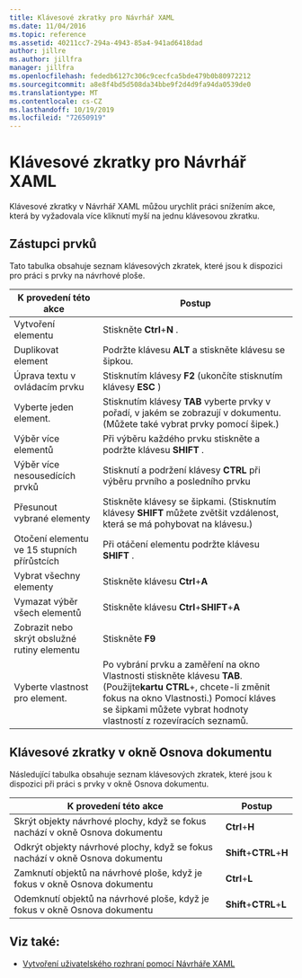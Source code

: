 ```yaml
---
title: Klávesové zkratky pro Návrhář XAML
ms.date: 11/04/2016
ms.topic: reference
ms.assetid: 40211cc7-294a-4943-85a4-941ad6418dad
author: jillre
ms.author: jillfra
manager: jillfra
ms.openlocfilehash: fededb6127c306c9cecfca5bde479b0b80972212
ms.sourcegitcommit: a8e8f4bd5d508da34bbe9f2d4d9fa94da0539de0
ms.translationtype: MT
ms.contentlocale: cs-CZ
ms.lasthandoff: 10/19/2019
ms.locfileid: "72650919"
---
```

# <a name="keyboard-shortcuts-for-xaml-designer"></a>Klávesové zkratky pro Návrhář XAML

Klávesové zkratky v Návrhář XAML můžou urychlit práci snížením akce, která by vyžadovala více kliknutí myší na jednu klávesovou zkratku.

## <a name="element-shortcuts"></a>Zástupci prvků

Tato tabulka obsahuje seznam klávesových zkratek, které jsou k dispozici pro práci s prvky na návrhové ploše.

|**K provedení této akce**|**Postup**|
| - |-----------------|
|Vytvoření elementu|Stiskněte **Ctrl**+**N** .|
|Duplikovat element|Podržte klávesu **ALT** a stiskněte klávesu se šipkou.|
|Úprava textu v ovládacím prvku|Stisknutím klávesy **F2** (ukončíte stisknutím klávesy **ESC** )|
|Vyberte jeden element.|Stisknutím klávesy **TAB** vyberte prvky v pořadí, v jakém se zobrazují v dokumentu. (Můžete také vybrat prvky pomocí šipek.)|
|Výběr více elementů|Při výběru každého prvku stiskněte a podržte klávesu **SHIFT** .|
|Výběr více nesousedících prvků|Stisknutí a podržení klávesy **CTRL** při výběru prvního a posledního prvku|
|Přesunout vybrané elementy|Stiskněte klávesy se šipkami. (Stisknutím klávesy **SHIFT** můžete zvětšit vzdálenost, která se má pohybovat na klávesu.)|
|Otočení elementu ve 15 stupních přírůstcích|Při otáčení elementu podržte klávesu **SHIFT** .|
|Vybrat všechny elementy|Stiskněte klávesu **Ctrl**+**A**|
|Vymazat výběr všech elementů|Stiskněte klávesu **Ctrl**+**SHIFT**+**A**|
|Zobrazit nebo skrýt obslužné rutiny elementu|Stiskněte **F9**|
|Vyberte vlastnost pro element.|Po vybrání prvku a zaměření na okno Vlastnosti stiskněte klávesu **TAB**. (Použijte**kartu** **CTRL**+, chcete-li změnit fokus na okno Vlastnosti.) Pomocí kláves se šipkami můžete vybrat hodnoty vlastností z rozevíracích seznamů.|

## <a name="document-outline-window-shortcuts"></a>Klávesové zkratky v okně Osnova dokumentu

Následující tabulka obsahuje seznam klávesových zkratek, které jsou k dispozici při práci s prvky v okně Osnova dokumentu.

|**K provedení této akce**|**Postup**|
| - |-----------------|
|Skrýt objekty návrhové plochy, když se fokus nachází v okně Osnova dokumentu|**Ctrl**+**H**|
|Odkrýt objekty návrhové plochy, když se fokus nachází v okně Osnova dokumentu|**Shift**+**CTRL**+**H**|
|Zamknutí objektů na návrhové ploše, když je fokus v okně Osnova dokumentu|**Ctrl**+**L**|
|Odemknutí objektů na návrhové ploše, když je fokus v okně Osnova dokumentu|**Shift**+**CTRL**+**L**|

## <a name="see-also"></a>Viz také:

- [Vytvoření uživatelského rozhraní pomocí Návrháře XAML](../xaml-tools/creating-a-ui-by-using-xaml-designer-in-visual-studio.md)